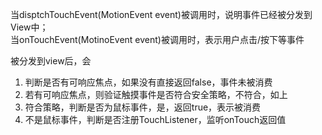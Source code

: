当disptchTouchEvent(MotionEvent event)被调用时，说明事件已经被分发到View中；  
当onTouchEvent(MotinoEvent event)被调用时，表示用户点击/按下等事件

被分发到view后，会
1. 判断是否有可响应焦点，如果没有直接返回false，事件未被消费
2. 若有可响应焦点，则验证触摸事件是否符合安全策略，不符合，如上
3. 符合策略，判断是否为鼠标事件，是，返回true，表示被消费
4. 不是鼠标事件，判断是否注册TouchListener，监听onTouch返回值


